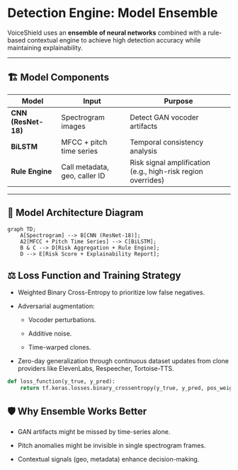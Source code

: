 # Detection Engine: Model Ensemble

VoiceShield uses an **ensemble of neural networks** combined with a rule-based contextual engine to achieve high detection accuracy while maintaining explainability.

---

## 🏗️ Model Components

| Model           | Input                         | Purpose                                |
|-----------------|------------------------------|-----------------------------------------|
| **CNN (ResNet-18)**    | Spectrogram images           | Detect GAN vocoder artifacts            |
| **BiLSTM**              | MFCC + pitch time series     | Temporal consistency analysis          |
| **Rule Engine**         | Call metadata, geo, caller ID | Risk signal amplification (e.g., high-risk region overrides) |

---

## 🧠 Model Architecture Diagram

```mermaid
graph TD;
    A[Spectrogram] --> B[CNN (ResNet-18)];
    A2[MFCC + Pitch Time Series] --> C[BiLSTM];
    B & C --> D[Risk Aggregation + Rule Engine];
    D --> E[Risk Score + Explainability Report];
```

## ⚖️ Loss Function and Training Strategy
- Weighted Binary Cross-Entropy to prioritize low false negatives.

- Adversarial augmentation:

    - Vocoder perturbations.

    - Additive noise.

    - Time-warped clones.

- Zero-day generalization through continuous dataset updates from clone providers like ElevenLabs, Respeecher, Tortoise-TTS.

```python
def loss_function(y_true, y_pred):
    return tf.keras.losses.binary_crossentropy(y_true, y_pred, pos_weight=10.0)
```

## 🛡️ Why Ensemble Works Better
- GAN artifacts might be missed by time-series alone.

- Pitch anomalies might be invisible in single spectrogram frames.

- Contextual signals (geo, metadata) enhance decision-making.